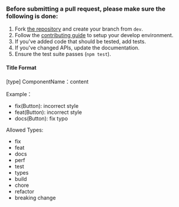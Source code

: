 ### Before submitting a pull request, please make sure the following is done:

1. Fork [the repository](https://github.com/youzan/vant) and create your branch from `dev`.
2. Follow the [contributing guide](https://github.com/youzan/vant/blob/dev/.github/CONTRIBUTING.md) to setup your develop environment.
2. If you've added code that should be tested, add tests.
3. If you've changed APIs, update the documentation.
4. Ensure the test suite passes (`npm test`).

#### Title Format

[type] ComponentName：content

Example：

- fix(Button): incorrect style
- feat(Button): incorrect style
- docs(Button): fix typo

Allowed Types:

- fix
- feat
- docs
- perf
- test
- types
- build
- chore
- refactor
- breaking change
